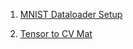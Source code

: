 

1. [MNIST Dataloader Setup](https://github.com/TonyzBi/libtorch-mnist)

2. [Tensor to CV Mat](https://stackoverflow.com/questions/59512310/convert-pytorch-tensor-to-opencv-mat-and-vice-versa-in-c)